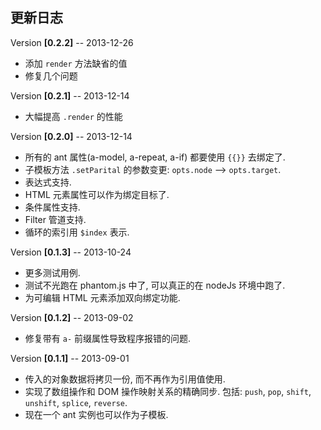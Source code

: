 更新日志
----
Version **[0.2.2]** -- 2013-12-26

* 添加 `render` 方法缺省的值
* 修复几个问题

Version **[0.2.1]** -- 2013-12-14
  
* 大幅提高 `.render` 的性能

Version **[0.2.0]** -- 2013-12-14

* 所有的 ant 属性(a-model, a-repeat, a-if) 都要使用 `{{}}` 去绑定了.
* 子模板方法 `.setParital` 的参数变更: `opts.node` --> `opts.target`.
* 表达式支持.
* HTML 元素属性可以作为绑定目标了.
* 条件属性支持.
* Filter 管道支持.
* 循环的索引用 `$index` 表示.

Version **[0.1.3]** -- 2013-10-24

* 更多测试用例.
* 测试不光跑在 phantom.js 中了, 可以真正的在 nodeJs 环境中跑了.
* 为可编辑 HTML 元素添加双向绑定功能.

Version **[0.1.2]** -- 2013-09-02

* 修复带有 `a-` 前缀属性导致程序报错的问题.


Version **[0.1.1]** -- 2013-09-01

* 传入的对象数据将拷贝一份, 而不再作为引用值使用.
* 实现了数组操作和 DOM 操作映射关系的精确同步. 包括:  `push`, `pop`, `shift`, `unshift`, `splice`, `reverse`.
* 现在一个 ant 实例也可以作为子模板.
